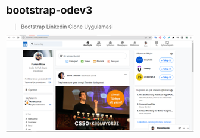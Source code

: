 # bootstrap-odev3
>Bootstrap Linkedin Clone Uygulamasi

![Ekran Görüntüsü](/img/SS/linkedin-odev-ss.png)